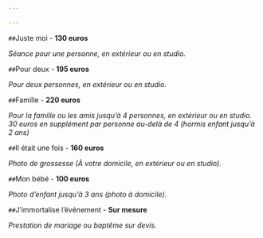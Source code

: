 ```yaml
---

---
```

`##`Juste moi - **130 euros**

_Séance pour une personne, en extérieur ou en studio._

`##`Pour deux - **195 euros**

_Pour deux personnes, en extérieur ou en studio._

`##`Famille - **220 euros**

_Pour la famille ou les amis jusqu’à 4 personnes, en extérieur ou en studio. 30 euros en supplément par personne au-delà de 4 (hormis enfant jusqu’à 2 ans)_

`##`Il était une fois - **160 euros**

_Photo de grossesse (À votre domicile, en extérieur ou en studio)._

`##`Mon bébé - **100 euros**

_Photo d’enfant jusqu’à 3 ans (photo à domicile)._

`##`J’immortalise l’événement - **Sur mesure**

_Prestation de mariage ou baptême sur devis._